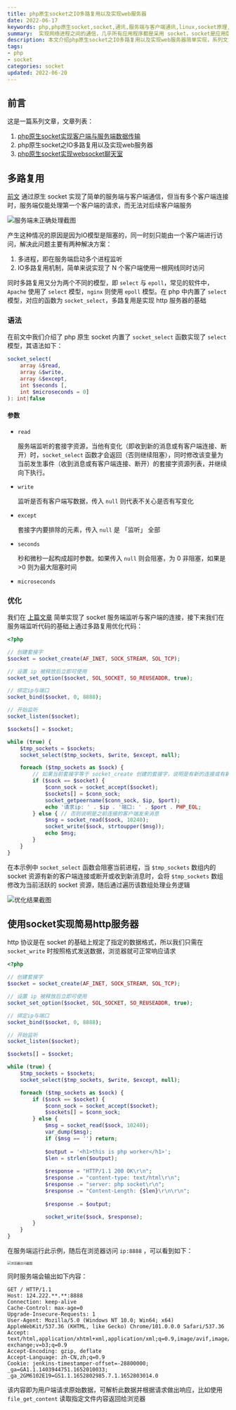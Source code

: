 ```yaml
---
title: php原生socket之IO多路复用以及实现web服务器
date: 2022-06-17
keywords: php,php原生socket,socket,通讯,服务端与客户端通讯,linux,socket原理,数据互通,系列文章,websocket,多路复用,php实现http服务器
summary:  实现网络进程之间的通信，几乎所有应用程序都是采用 socket，socket是应用层与 TCP/IP 协议族通信的中间抽象层，它是一组接口
description: 本文介绍php原生socket之IO多路复用以及实现web服务器简单实现，系列文章：php原生socket从入门到实战websocket聊天室，实现网络进程之间的通信，几乎所有应用程序都是采用 socket，socket是应用层与 TCP/IP 协议族通信的中间抽象层，它是一组接口。
tags:
- php
- socket
categories: socket
updated: 2022-06-20
---
```


## 前言

这是一篇系列文章，文章列表：

1. [php原生socket实现客户端与服务端数据传输](https://www.codeover.cn/php-socket/)
2. php原生socket之IO多路复用以及实现web服务器
3. [php原生socket实现websocket聊天室](https://www.codeover.cn/php-socket-websocket/)

## 多路复用

[前文](https://www.codeover.cn/php-socket/) 通过原生 socket 实现了简单的服务端与客户端通信，但当有多个客户端连接时，服务端仅能处理第一个客户端的请求，而无法对后续客户端服务

![服务端未正确处理截图](https://cdn.codeover.cn/img/image-20220615231853841.gif-imageFop)

产生这种情况的原因是因为IO模型是阻塞的，同一时刻只能由一个客户端进行访问，解决此问题主要有两种解决方案：

1. 多进程，即在服务端启动多个进程监听
2. IO多路复用机制，简单来说实现了 N 个客户端使用一根网线同时访问

同时多路复用又分为两个不同的模型，即 `select` 与 `epoll`，常见的软件中，`Apache` 使用了 `select` 模型，`nginx` 则使用 `epoll` 模型。在 php 中内置了 `select` 模型，对应的函数为 `socket_select`，多路复用是实现 http 服务器的基础

### 语法

在前文中我们介绍了 php 原生 socket 内置了 `socket_select` 函数实现了 `select` 模型，其语法如下：

```php
socket_select(
    array &$read,
    array &$write,
    array &$except,
    int $seconds [,
    int $microseconds = 0]
): int|false
```

#### 参数

- `read` 

  服务端监听的套接字资源，当他有变化（即收到新的消息或有客户端连接、断开）时，`socket_select` 函数才会返回（否则继续阻塞），同时修改该变量为当前发生事件（收到消息或有客户端连接、断开）的套接字资源列表，并继续向下执行。

- `write`

  监听是否有客户端写数据，传入 `null` 则代表不关心是否有写变化

- `except`

  套接字内要排除的元素，传入 `null` 是 「监听」 全部

- `seconds`

  秒和微秒一起构成超时参数。如果传入 `null` 则会阻塞，为 0 非阻塞，如果是 >0 则为最大阻塞时间

- `microseconds`

### 优化

我们在 [上篇文章](https://www.codeover.cn/php-socket/#%E5%BF%AB%E9%80%9F%E4%BD%93%E9%AA%8C) 简单实现了 socket 服务端监听与客户端的连接，接下来我们在服务端监听代码的基础上通过多路复用优化代码：

```php
<?php

// 创建套接字
$socket = socket_create(AF_INET, SOCK_STREAM, SOL_TCP);

// 设置 ip 被释放后立即可使用
socket_set_option($socket, SOL_SOCKET, SO_REUSEADDR, true);

// 绑定ip与端口
socket_bind($socket, 0, 8888);

// 开始监听
socket_listen($socket);

$sockets[] = $socket;

while (true) {
    $tmp_sockets = $sockets;
    socket_select($tmp_sockets, $write, $except, null);

    foreach ($tmp_sockets as $sock) {
        // 如果当前套接字等于 socket_create 创建的套接字，说明是有新的连接或有新的断开连接
        if ($sock == $socket) {
            $conn_sock = socket_accept($socket);
            $sockets[] = $conn_sock;
            socket_getpeername($conn_sock, $ip, $port);
            echo '请求ip: ' . $ip . '端口: ' . $port . PHP_EOL;
        } else { // 否则说明是之前连接的客户端发来消息
            $msg = socket_read($sock, 10240);
            socket_write($sock, strtoupper($msg));
            echo $msg;
        }
    }
}
```

在本示例中 `socket_select` 函数会阻塞当前进程，当 `$tmp_sockets` 数组内的 socket 资源有新的客户端连接或断开或收到新消息时，会将 `$tmp_sockets` 数组修改为当前活跃的 socket 资源，随后通过遍历该数组处理业务逻辑

![优化结果截图](https://cdn.codeover.cn/img/GIF2022-6-1523-25-48.gif-imageFop)

## 使用socket实现简易http服务器

http 协议是在 socket 的基础上规定了指定的数据格式，所以我们只需在 `socket_write` 时按照格式发送数据，浏览器就可正常响应请求

```php
<?php

// 创建套接字
$socket = socket_create(AF_INET, SOCK_STREAM, SOL_TCP);

// 设置 ip 被释放后立即可使用
socket_set_option($socket, SOL_SOCKET, SO_REUSEADDR, true);

// 绑定ip与端口
socket_bind($socket, 0, 8888);

// 开始监听
socket_listen($socket);

$sockets[] = $socket;

while (true) {
    $tmp_sockets = $sockets;
    socket_select($tmp_sockets, $write, $except, null);

    foreach ($tmp_sockets as $sock) {
        if ($sock == $socket) {
            $conn_sock = socket_accept($socket);
            $sockets[] = $conn_sock;
        } else {
            $msg = socket_read($sock, 10240);
            var_dump($msg);
            if ($msg == '') return;
            
            $output = '<h1>this is php worker</h1>';
            $len = strlen($output);
            
            $response = "HTTP/1.1 200 OK\r\n";
            $response .= "content-type: text/html\r\n";
            $response .= "server: php socket\r\n";
            $response .= "Content-Length: {$len}\r\n\r\n";
            
            $response .= $output;

            socket_write($sock, $response);
        }
    }
}
```

在服务端运行此示例，随后在浏览器访问 `ip:8888` ，可以看到如下：

<img src="https://cdn.codeover.cn/img/image-20220616235259254.png-imageFop" alt="浏览器访问截图" style="zoom:50%;" />

同时服务端会输出如下内容：

```http
GET / HTTP/1.1
Host: 124.222.**.**:8888
Connection: keep-alive
Cache-Control: max-age=0
Upgrade-Insecure-Requests: 1
User-Agent: Mozilla/5.0 (Windows NT 10.0; Win64; x64) AppleWebKit/537.36 (KHTML, like Gecko) Chrome/101.0.0.0 Safari/537.36
Accept: text/html,application/xhtml+xml,application/xml;q=0.9,image/avif,image/webp,image/apng,*/*;q=0.8,application/signed-exchange;v=b3;q=0.9
Accept-Encoding: gzip, deflate
Accept-Language: zh-CN,zh;q=0.9
Cookie: jenkins-timestamper-offset=-28800000; _ga=GA1.1.1403944751.1652010033; _ga_2GM6102E19=GS1.1.1652802985.7.1.1652803014.0
```

该内容即为用户端请求原始数据，可解析此数据并根据请求做出响应，比如使用 `file_get_content` 读取指定文件内容返回给浏览器
